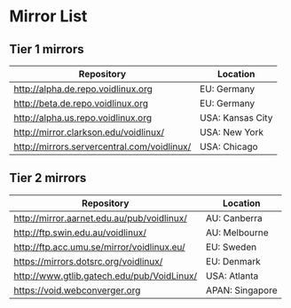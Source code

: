 # Mirror List

## Tier 1 mirrors

| Repository                                    | Location         |
|-----------------------------------------------|------------------|
| <http://alpha.de.repo.voidlinux.org>          | EU: Germany      |
| <http://beta.de.repo.voidlinux.org>           | EU: Germany      |
| <http://alpha.us.repo.voidlinux.org>          | USA: Kansas City |
| <http://mirror.clarkson.edu/voidlinux/>       | USA: New York    |
| <http://mirrors.servercentral.com/voidlinux/> | USA: Chicago     |

## Tier 2 mirrors

| Repository                                   | Location        |
|----------------------------------------------|-----------------|
| <http://mirror.aarnet.edu.au/pub/voidlinux/> | AU: Canberra    |
| <http://ftp.swin.edu.au/voidlinux/>          | AU: Melbourne   |
| <http://ftp.acc.umu.se/mirror/voidlinux.eu/> | EU: Sweden      |
| <https://mirrors.dotsrc.org/voidlinux/>      | EU: Denmark     |
| <http://www.gtlib.gatech.edu/pub/VoidLinux/> | USA: Atlanta    |
| <https://void.webconverger.org>              | APAN: Singapore |
